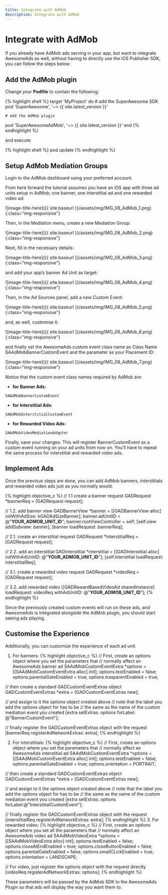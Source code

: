 ```yaml
---
title: Integrate with AdMob
description: Integrate with AdMob
---
```


# Integrate with AdMob

If you already have AdMob ads serving in your app, but want to integrate AwesomeAds as well, without having to directly use the iOS Publisher SDK, you can follow the steps below:

## Add the AdMob plugin

Change your <strong>Podfile</strong> to contain the following:

{% highlight shell %}
target 'MyProject' do
    # add the SuperAwesome SDK
    pod 'SuperAwesome', '~> {{ site.latest_version }}'

    # add the AdMob plugin
   pod 'SuperAwesomeAdMob', '~> {{ site.latest_version }}'
end
{% endhighlight %}

and execute

{% highlight shell %}
pod update
{% endhighlight %}

## Setup AdMob Mediation Groups

Login to the AdMob dashboard using your preferred account.

From here forward the tutorial assumes you have an iOS app with three ad units setup in AdMob; one banner, one interstitial ad and one rewarded video ad:

![image-title-here]({{ site.baseurl }}/assets/img/IMG_08_AdMob_1.png){:class="img-responsive"}

Then, in the Mediation menu, create a new Mediation Group:

![image-title-here]({{ site.baseurl }}/assets/img/IMG_08_AdMob_2.png){:class="img-responsive"}

Next, fill in the necessary details:

![image-title-here]({{ site.baseurl }}/assets/img/IMG_08_AdMob_3.png){:class="img-responsive"}

and add your app’s banner Ad Unit as target:

![image-title-here]({{ site.baseurl }}/assets/img/IMG_08_AdMob_4.png){:class="img-responsive"}

Then, in the Ad Sources panel, add a new Custom Event:

![image-title-here]({{ site.baseurl }}/assets/img/IMG_08_AdMob_5.png){:class="img-responsive"}

and, as well, customise it:

![image-title-here]({{ site.baseurl }}/assets/img/IMG_08_AdMob_6.png){:class="img-responsive"}

and finally set the AwesomeAds custom event class name as Class Name SAAdMobBannerCustomEvent and the parameter as your Placement ID:

![image-title-here]({{ site.baseurl }}/assets/img/IMG_08_AdMob_7.png){:class="img-responsive"}

Notice that the custom event class names required by AdMob are:
 - <strong>for Banner Ads:</strong>
 
 `SAAdMobBannerCustomEvent`
 - <strong>for Interstitial Ads:</strong> 
 
 `SAAdMobInterstitialCustomEvent`
 - <strong>for Rewarded Video Ads:</strong> 
 
 `SAAdMobVideoMediationAdapter`


Finally, save your changes. This will register BannerCustomEvent as a custom event running on your ad units from now on. You’ll have to repeat the same process for interstitial and rewarded video ads.

## Implement Ads

Once the previous steps are done, you can add AdMob banners, interstitials and rewarded video ads just as you normally would:

{% highlight objective_c %}
// 1.1 create a banner request
GADRequest *bannerReq = [GADRequest request];

// 1.2. add banner view
GADBannerView *banner = [[GADBannerView alloc] initWithAdSize: kGADAdSizeBanner];
banner.adUnitID = @"__YOUR_ADMOB_UNIT_ID__";
banner.rootViewController = self;
[self.view addSubview: banner];
[banner loadRequest: bannerReq];

// 2.1. create an interstitial request
GADRequest *interstitialReq = [GADRequest request];

// 2.2. add an interstitial
GADInterstitial *interstitial = [[GADInterstitial alloc]
        initWithAdUnitID: @"__YOUR_ADMOB_UNIT_ID__"];
[self.interstitial loadRequest: interstitialReq];

// 3.1. create a rewarded video request
GADRequest *videoReq = [GADRequest request];

// 3.2. add rewarded video
[[GADRewardBasedVideoAd sharedInstance] loadRequest: videoReq
        withAdUnitID: @"__YOUR_ADMOB_UNIT_ID__"];
{% endhighlight %}

Since the previously created custom events will run on these ads, and AwesomeAds is integrated alongside the AdMob plugin, you should start seeing ads playing.

## Customise the Experience

Additionally, you can customize the experience of each ad unit.

 1. For banners:
{% highlight objective_c %}
// First, create an options object where you set the parameters that
// normally affect an AwesomeAds banner ad
SAAdMobCustomEventExtra *options = [[SAAdMobCustomEventExtra alloc] init];
options.testEnabled = false;
options.parentalGateEnabled = true;
options.trasparentEnabled = true;

// then create a standard GADCustomEventExtras object
GADCustomEventExtras *extra = [GADCustomEventExtras new];

// and assign to it the options object created above
// note that the label you add the options object for has to be
// the same as the name of the custom mediation event you created
[extra setExtras: options forLabel: @"BannerCustomEvent"];

// finally register the GADCustomEventExtras object with the request
[bannerReq registerAdNetworkExtras: extra];
{% endhighlight %}

 2. For interstitials:
{% highlight objective_c %}
// First, create an options object where you set the parameters that
// normally affect an AwesomeAds interstitial ad
SAAdMobCustomEventExtra *options = [[SAAdMobCustomEventExtra alloc] init];
options.testEnabled = false;
options.parentalGateEnabled = true;
options.orientation = PORTRAIT;

// then create a standard GADCustomEventExtras object
GADCustomEventExtras *extra = [GADCustomEventExtras new];

// and assign to it the options object created above
// note that the label you add the options object for has to be
// the same as the name of the custom mediation event you created
[extra setExtras: options forLabel:@"InterstitialCustomEvent"];

// finally register the GADCustomEventExtras object with the request
[interstitialReq registerAdNetworkExtras: extra];
{% endhighlight %}
 3. For rewarded video:
{% highlight objective_c %}
// First, create an options object where you set all the parameters that
// normally affect an AwesomeAds video ad
SAAdMobVideoExtra *options = [[SAAdMobVideoExtra alloc] init];
options.testEnabled = false;
options.closeAtEndEnabled = true;
options.closeButtonEnabled = false;
options.parentalGateEnabled = false;
options.smallCLickEnabled = true;
options.orientation = LANDSCAPE;

// For video, just register the options object with the request directly
[videoReq registerAdNetworkExtras: options];
{% endhighlight %}

These parameters will be passed by the AdMob SDK to the AwesomeAds Plugin so that ads will display the way you want them to.